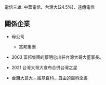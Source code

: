


電信三雄: 中華電信、台灣大(24.5%)、遠傳電信

## 關係企業
* 母公司
	* 富邦集團


* 2003 富邦集團的蔡明忠出任台灣大哥大董事長。
* 2021 台灣大哥大宣布合併台灣之星



* [台灣大哥大 - 維基百科，自由的百科全書](https://zh.wikipedia.org/zh-tw/%E5%8F%B0%E7%81%A3%E5%A4%A7%E5%93%A5%E5%A4%A7)










